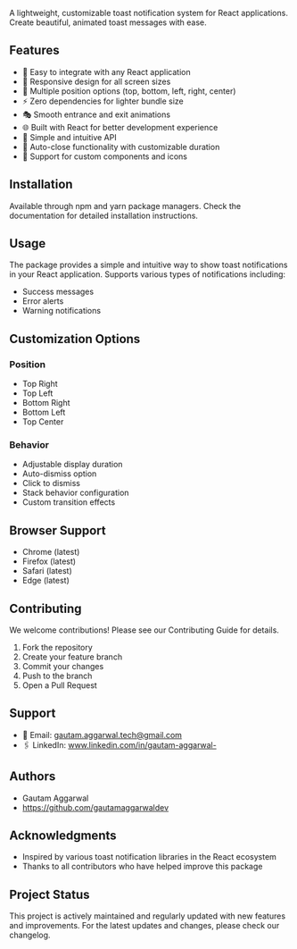 A lightweight, customizable toast notification system for React applications. Create beautiful, animated toast messages with ease.

## Features

- 🚀 Easy to integrate with any React application
- 📱 Responsive design for all screen sizes
- 🔧 Multiple position options (top, bottom, left, right, center)
- ⚡ Zero dependencies for lighter bundle size
- 🎭 Smooth entrance and exit animations
- 🌐 Built with React for better development experience
- 🎯 Simple and intuitive API
- 🔄 Auto-close functionality with customizable duration
- 🎪 Support for custom components and icons

## Installation

Available through npm and yarn package managers. Check the documentation for detailed installation instructions.

## Usage

The package provides a simple and intuitive way to show toast notifications in your React application. Supports various types of notifications including:

- Success messages
- Error alerts
- Warning notifications

## Customization Options

### Position
- Top Right
- Top Left
- Bottom Right
- Bottom Left
- Top Center

### Behavior
- Adjustable display duration
- Auto-dismiss option
- Click to dismiss
- Stack behavior configuration
- Custom transition effects

## Browser Support

- Chrome (latest)
- Firefox (latest)
- Safari (latest)
- Edge (latest)

## Contributing

We welcome contributions! Please see our Contributing Guide for details.

1. Fork the repository
2. Create your feature branch
3. Commit your changes
4. Push to the branch
5. Open a Pull Request


## Support

- 📧 Email: gautam.aggarwal.tech@gmail.com
- 🖇️ LinkedIn: www.linkedin.com/in/gautam-aggarwal-

## Authors

- Gautam Aggarwal
- https://github.com/gautamaggarwaldev

## Acknowledgments

- Inspired by various toast notification libraries in the React ecosystem
- Thanks to all contributors who have helped improve this package

## Project Status

This project is actively maintained and regularly updated with new features and improvements. For the latest updates and changes, please check our changelog.
